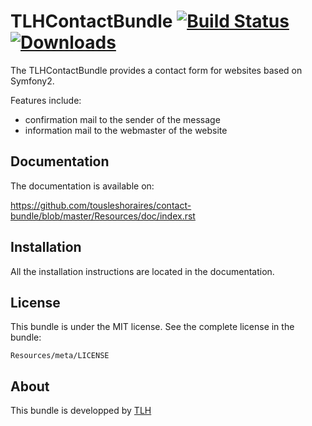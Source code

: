 TLHContactBundle
[![Build Status](https://travis-ci.org/tousleshoraires/contact-bundle.svg?branch=master)](https://travis-ci.org/tousleshoraires/contact-bundle)
[![Downloads](https://img.shields.io/packagist/dt/tousleshoraires/contact-bundle.svg)](https://packagist.org/packages/tousleshoraires/contact-bundle)
=============

The TLHContactBundle provides a contact form for websites based on Symfony2.

Features include:
 - confirmation mail to the sender of the message
 - information mail to the webmaster of the website

 Documentation
-------------

The documentation is available on:

https://github.com/tousleshoraires/contact-bundle/blob/master/Resources/doc/index.rst

Installation
------------

All the installation instructions are located in the documentation.

License
-------

This bundle is under the MIT license. See the complete license in the bundle:

    Resources/meta/LICENSE

About
-----

This bundle is developped by [TLH](http://www.tousleshoraires.com/)